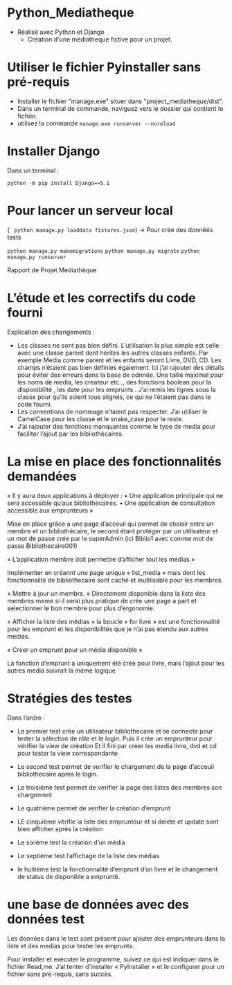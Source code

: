 # Python_Mediatheque

- Réalisé avec Python et Django
  - Création d'une médiatheque fictive pour un projet.
 
# Utiliser le fichier Pyinstaller sans pré-requis

- Installer le fichier "manage.exe" situer dans "project_mediatheque/dist".
- Dans un terminal de commande, naviguez vers  le dossier qui contient le fichier.
- utilisez la commande `manage.exe runserver --noreload`

# Installer Django

Dans un terminal : 

`python -m pip install Django==5.1`

# Pour lancer un serveur local

( ` python manage.py loaddata fixtures.json`) -> Pour crée des donnéés tests

`python manage.py makemigrations`
`python manage.py migrate`
`python manage.py runserver`


Rapport de Projet
Mediathèque


 # L’étude et les correctifs du code fourni 

Explication des changements : 
- Les classes ne sont pas bien défini. L’utilisation la plus simple est celle avec une classe parent dont hérites les autres classes enfants. Par exemple Media comme parent et les enfants seront Livre, DVD, CD.
Les champs n’étaient pas bien définies également. Ici j’ai rajouter des détails pour éviter des erreurs dans la base de odnnée. Une taille maximal pour les noms de media, les createur etc.., des fonctions boolean pour la disponibilité , les date pour les emprunts .
J’ai remis les lignes sous la classe pour qu’ils soient tous alignés, ce qui ne l’étaient pas dans le code fourni. 
- Les conventions de nommage n’taient pas respecter. J’ai utiliser le CamelCase pour les classe et le snake_case pour le reste. 
- J’ai rajouter des fonctions manquantes comme le type de media pour faciliter l’ajout par les bibliothécaires.


# La mise en place des fonctionnalités demandées 

« Il y aura deux applications à déployer : 
• Une application principale qui ne sera accessible qu’aux bibliothécaires. 
• Une application de consultation accessible aux emprunteurs »

Mise en place grâce a une page d’acceuil qui permet de choisir entre un membre et un bibliothécaire, le second étant protéger par un utilisateur et un mot de passe crée par le superAdmin (ici Biblio1 avec comme mot de passe Bibliothecaire001)

« L’application membre doit permettre d’afficher tout les médias »

Implémenter en créannt une page unique « list_media » mais dont les fonctionnalité de bibliothecaire sont caché et inutilisable pour les membres.

« Mettre à jour un membre. »
Directement disponible dans la liste des membres meme si il serai plus pratique de crée une page a part et selectionner le bon membre pour plus d’ergonomie.

« Afficher la liste des médias »
la boucle « for livre » est une fonctionnalité pour les emprunt et les disponibilités que je n’ai pas étendu aux autres medias.

« Créer un emprunt pour un média disponible »

 La fonction d’emprunt a uniquement été crée pour livre, mais l’ajout pour les autres media suivrait la même logique


 # Stratégies des testes

Dans l’ordre :  
- Le premier test crée un utilisateur bibliothecaire et se connecte pour tester la sélection de rôle et le login.
Puis il crée un emprunteur pour vérifier la view de création
Et il fini par creer les media livre, dvd et cd pour tester la view correspondante

- Le second test permet de verifier le chargement de la page d’acceuil bibliothecaire après le login.

- Le troisième test permet de verifier la page des listes des membres  son chargement

- Le quatrième permet de verifier la création d’emprunt

- LE cinquième vérifie la liste des emprunteur et si delete et update sont bien afficher après la création

- Le sixième test la création d’un média

- Le septième test l’affichage de la liste des médias

- le huitième test la fonctionnalité d’emprunt d’un livre et le changement de status de disponible a emprunté.



# une base de données avec des données test 


Les données dans le test sont présent pour ajouter des emprunteurs dans la liste et des medias pour tester les emprunts. 






Pour installer et executer le programme, suivez ce qui est indiquer dans le fichier Read,me. J’ai tenter d’installer « PyInstaller »  et le configurer pour un fichier sans pré-requis, sans succès.
